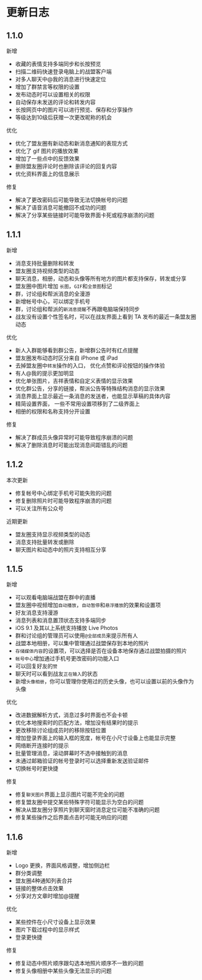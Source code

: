 # 更新日志

## 1.1.0

新增

- 收藏的表情支持多端同步和长按预览
- 扫描二维码快速登录电脑上的战盟客户端
- 对多人聊天中@我的消息进行快速定位
- 增加了群禁言等权限的设置
- 发布动态时可以设置相关的权限
- 自动保存未发送的评论和转发内容
- 长按网页中的图片可以进行预览、保存和分享操作
- 等级达到10级后获赠一次更改昵称的机会

优化

- 优化了盟友圈有新动态和新消息通知的表现方式
- 优化了 gif 图片的播放效果
- 增加了一些点中的反馈效果
- 删除盟友圈评论时也删除该评论的回复内容
- 优化资料界面上的信息展示

修复

- 解决了更改密码后可能导致无法切换帐号的问题
- 解决了语音消息可能撤回不成功的问题
- 解决了分享某些链接时可能导致界面卡死或程序崩溃的问题

## 1.1.1

新增

- 消息支持批量删除和转发
- 盟友圈支持视频类型的动态
- 聊天消息，相册，动态和头像等所有地方的图片都支持保存，转发或分享
- 盟友圈中图片增加 `长图`，`GIF`和`全景图`标记
- 群，讨论组和帮派消息的全漫游
- 新增帐号中心，可以绑定手机号
- 群，讨论组和帮派的`新消息提醒`不再跟电脑端保持同步
- 战友没有设置个性签名时，可以在战友界面上看到 TA 发布的最近一条盟友圈动态

优化

- 新人入群能够看到群公告，新增群公告时有红点提醒
- 盟友圈发布动态时区分来自 iPhone 或 iPad
- 去掉盟友圈中`转发`操作的入口， 优化点赞和评论按钮的操作体验
- 有人@我的提示更加明显
- 优化单张图片，吉祥表情和自定义表情的显示效果
- 优化群公告，分享的链接，帮派公告等特殊结构消息的显示效果
- 消息界面上显示最近一条消息的发送者，也能显示草稿的具体内容
- 精简设置界面， 一些不常用设置项移到了二级界面上
- 相册的权限和名称支持分开设置

修复

- 解决了群成员头像异常时可能导致程序崩溃的问题
- 解决了删除消息时可能出现消息间距错乱的问题

## 1.1.2

本次更新

- 修复帐号中心绑定手机号可能失败的问题
- 修复删除照片时可能导致程序崩溃的问题
- 可以关注所有公众号

近期更新

- 盟友圈支持显示视频类型的动态
- 消息支持批量转发或删除
- 聊天图片和动态中的照片支持相互分享

## 1.1.5

新增

- 可以观看电脑端战盟在群中的直播
- 盟友圈中视频增加`自动播放`，`自动暂停`和`悬浮播放`的效果和设置项
- 好友消息支持漫游
- 消息列表和消息置顶状态支持多端同步
- iOS 9.1 及其以上系统支持播放 Live Photos
- 群和讨论组的管理员可以使用`@全部成员`来提示所有人
- 战盟本地相册，可以集中管理通过战盟保存到本地的照片
- `存储媒体内容`的设置项，可以选择是否在设备本地保存通过战盟拍摄的照片
- `帐号中心`增加通过手机号更改密码的功能入口
- 可以回复好友的`赞`
- 聊天时可以看到战友`正在输入`的状态
- 新增`头像相册`，你可以管理你使用过的历史头像，也可以设置以前的头像作为头像

优化

- 改进数据解析方式，消息过多时界面也不会卡顿
- 优化本地搜索时的匹配方法，增加没有结果时的提示
- 更改移除讨论组成员时的移除按钮位置
- 增加登录界面上的输入框的宽度，帐号在小尺寸设备上也能显示完整
- 网络断开连接时的提示
- 批量管理消息，滚动屏幕时不选中接触到的消息
- 未通过邮箱验证的帐号登录时可以选择重新发送验证邮件
- 切换帐号时更快捷

修复

- 修复`聊天图片`界面上显示图片可能不完全的问题
- 修复盟友圈中提交某些特殊字符可能显示为空白的问题
- 解决从盟友圈分享照片到聊天窗时消息定位可能不准确的问题
- 修复某些操作之后界面点击时可能无响应的问题

## 1.1.6

新增

- Logo 更换，界面风格调整，增加侧边栏
- 群分类调整
- 盟友圈4种通知列表合并
- 链接的整体点击效果
- 分享对方文章时增加@提醒

优化

- 某些控件在小尺寸设备上显示效果
- 图片下载过程中的显示样式
- 登录更快捷

修复

- 修复动态中照片顺序跟勾选本地照片顺序不一致的问题
- 修复头像相册中某些头像无法显示的问题